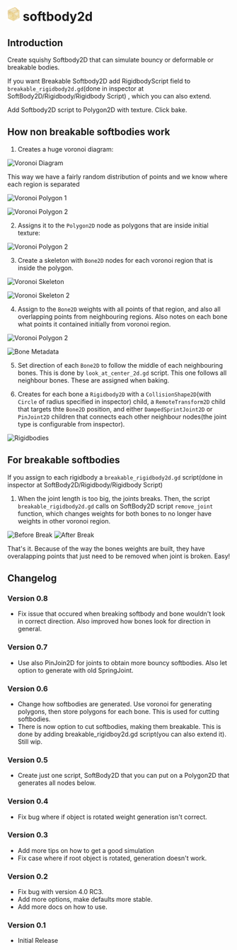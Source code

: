 # ![icon](https://raw.githubusercontent.com/Ughuuu/godot-4-softbody2d/main/addons/softbody2d/plugin_icon.png) softbody2d

## Introduction

Create squishy Softbody2D that can simulate bouncy or deformable or breakable bodies.

If you want Breakable Softbody2D add RigidbodyScript field to `breakable_rigidbody2d.gd`(done in inspector at SoftBody2D/Rigidbody/Rigidbody Script)
, which you can also extend.

Add Softbody2D script to Polygon2D with texture. Click bake.

## How non breakable softbodies work

1. Creates a huge voronoi diagram:

![Voronoi Diagram](docs/voronoi.png)

This way we have a fairly random distribution of points and we know where each region is separated

![Voronoi Polygon 1](docs/voronoi_poly1.png)

![Voronoi Polygon 2](docs/voronoi_poly2.png)

2. Assigns it to the `Polygon2D` node as polygons that are inside initial texture:

![Voronoi Polygon 2](docs/poly.png)


3. Create a skeleton with `Bone2D` nodes for each voronoi region that is inside the polygon.

![Voronoi Skeleton](docs/skeleton.png)

![Voronoi Skeleton 2](docs/skeleton-2.png)

4. Assign to the `Bone2D` weights with all points of that region, and also all overlapping points from neighbouring regions. Also notes on each bone what points it contained initially from voronoi region.

![Voronoi Polygon 2](docs/bones.png)

![Bone Metadata](docs/bone_metadata.png)

5. Set direction of each `Bone2D` to follow the middle of each neighbouring bones. This is done by `look_at_center_2d.gd` script. This one follows all neighbour bones. These are assigned when baking.

6. Creates for each bone a `Rigidbody2D` with a `CollisionShape2D`(with `Circle` of radius specified in inspector) child, a `RemoteTransform2D` child that targets thte `Bone2D` position, and either `DampedSprintJoint2D` or `PinJoint2D` children that connects each other neighbour nodes(the joint type is configurable from inspector).

![Rigidbodies](docs/rigidbodies.png)

## For breakable softbodies

If you assign to each rigidbody a `breakable_rigidbody2d.gd` script(done in inspector at SoftBody2D/Rigidbody/Rigidbody Script)

1. When the joint length is too big, the joints breaks. Then, the script `breakable_rigidbody2d.gd` calls on SoftBody2D script `remove_joint` function, which changes weights for both bones to no longer have weights in other voronoi region.

![Before Break](docs/before-break.png)
![After Break](docs/after-break.png)

That's it. Because of the way the bones weights are built, they have overalapping points that just need to be removed when joint is broken. Easy!


## Changelog

### Version 0.8

- Fix issue that occured when breaking softbody and bone wouldn't look in correct direction. Also improved how bones look for direction in general.

### Version 0.7

- Use also PinJoin2D for joints to obtain more bouncy softbodies. Also let option to generate with old SpringJoint.

### Version 0.6

- Change how softbodies are generated. Use voronoi for generating polygons, then store polygons for each bone. This is used for cutting softbodies.
- There is now option to cut softbodies, making them breakable. This is done by adding breakable_rigidboy2d.gd script(you can also extend it). Still wip.

### Version 0.5

- Create just one script, SoftBody2D that you can put on a Polygon2D that generates all nodes below.

### Version 0.4

- Fix bug where if object is rotated weight generation isn't correct.

### Version 0.3

- Add more tips on how to get a good simulation
- Fix case where if root object is rotated, generation doesn't work.

### Version 0.2

- Fix bug with version 4.0 RC3.
- Add more options, make defaults more stable.
- Add more docs on how to use.

### Version 0.1

- Initial Release
